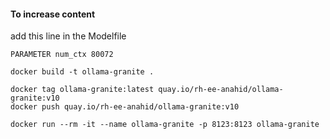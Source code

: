 


#### To increase content

add this line in the Modelfile
```
PARAMETER num_ctx 80072
```

```
docker build -t ollama-granite .

docker tag ollama-granite:latest quay.io/rh-ee-anahid/ollama-granite:v10
docker push quay.io/rh-ee-anahid/ollama-granite:v10

docker run --rm -it --name ollama-granite -p 8123:8123 ollama-granite
```